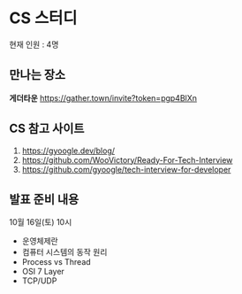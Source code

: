 # CS 스터디

현재 인원 : 4명

## 만나는 장소

__게더타운__
https://gather.town/invite?token=pgp4BlXn

## CS 참고 사이트
1. https://gyoogle.dev/blog/
2. https://github.com/WooVictory/Ready-For-Tech-Interview
3. https://github.com/gyoogle/tech-interview-for-developer


## 발표 준비 내용 
10월 16일(토) 10시
- 운영체제란
- 컴퓨터 시스템의 동작 원리
- Process vs Thread
- OSI 7 Layer
- TCP/UDP
